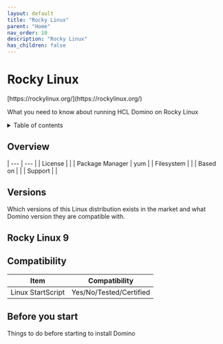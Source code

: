 ```yaml
---
layout: default
title: "Rocky Linux"
parent: "Home"
nav_order: 10
description: "Rocky Linux"
has_children: false
---
```


<h1>Rocky Linux</h1>
[https://rockylinux.org/](https://rockylinux.org/)

What you need to know about running HCL Domino on Rocky Linux

<details close markdown="block">
  <summary>
    Table of contents
  </summary>
  {: .text-delta }
1. TOC
{:toc}
</details>

## Overview

| --- | --- |
| License         |    |
| Package Manager | yum |
| Filesystem      |    |
| Based on        |    |
| Support         |    |

## Versions
Which versions of this Linux distribution exists in the market and what Domino version they are compatible with.


## Rocky Linux 9

## Compatibility
Item | Compatibility
---| ---
Linux StartScript | Yes/No/Tested/Certified



## Before you start
Things to do before starting to install Domino
